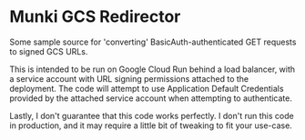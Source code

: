 # Munki GCS Redirector

Some sample source for 'converting' BasicAuth-authenticated GET requests to signed GCS URLs.

This is intended to be run on Google Cloud Run behind a load balancer, with a service account with URL signing permissions attached to the deployment.
The code will attempt to use Application Default Credentials provided by the attached service account when attempting to authenticate.

Lastly, I don't guarantee that this code works perfectly. I don't run this code in production, and it may require a little bit of tweaking to fit your use-case.